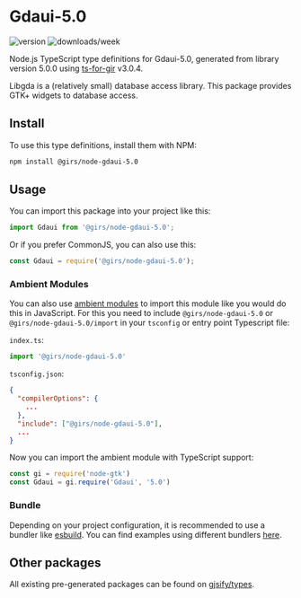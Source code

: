 
# Gdaui-5.0

![version](https://img.shields.io/npm/v/@girs/node-gdaui-5.0)
![downloads/week](https://img.shields.io/npm/dw/@girs/node-gdaui-5.0)


Node.js TypeScript type definitions for Gdaui-5.0, generated from library version 5.0.0 using [ts-for-gir](https://github.com/gjsify/ts-for-gir) v3.0.4.

Libgda is a (relatively small) database access library. This package provides GTK+ widgets to database access.

## Install

To use this type definitions, install them with NPM:
```bash
npm install @girs/node-gdaui-5.0
```

## Usage

You can import this package into your project like this:
```ts
import Gdaui from '@girs/node-gdaui-5.0';
```

Or if you prefer CommonJS, you can also use this:
```ts
const Gdaui = require('@girs/node-gdaui-5.0');
```

### Ambient Modules

You can also use [ambient modules](https://github.com/gjsify/ts-for-gir/tree/main/packages/cli#ambient-modules) to import this module like you would do this in JavaScript.
For this you need to include `@girs/node-gdaui-5.0` or `@girs/node-gdaui-5.0/import` in your `tsconfig` or entry point Typescript file:

`index.ts`:
```ts
import '@girs/node-gdaui-5.0'
```

`tsconfig.json`:
```json
{
  "compilerOptions": {
    ...
  },
  "include": ["@girs/node-gdaui-5.0"],
  ...
}
```

Now you can import the ambient module with TypeScript support: 

```ts
const gi = require('node-gtk')
const Gdaui = gi.require('Gdaui', '5.0')
```


### Bundle

Depending on your project configuration, it is recommended to use a bundler like [esbuild](https://esbuild.github.io/). You can find examples using different bundlers [here](https://github.com/gjsify/ts-for-gir/tree/main/examples).

## Other packages

All existing pre-generated packages can be found on [gjsify/types](https://github.com/gjsify/types).

